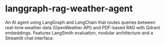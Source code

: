 # langgraph-rag-weather-agent
An AI agent using LangGraph and LangChain that routes queries between real-time weather data (OpenWeather API) and PDF-based RAG with Qdrant embeddings. Features LangSmith evaluation, modular architecture and a Streamlit chat interface.
